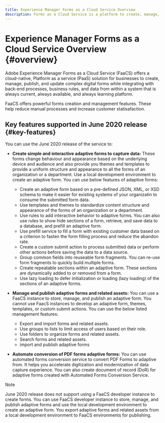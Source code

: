 ```yaml
---
title: Experience Manager Forms as a Cloud Service Overview
description: Forms as a Cloud Service is a platform to create, manage, publish enterprise-class forms and business processes.
---
```


# Experience Manager Forms as a Cloud Service Overview {#overview}

Adobe Experience Manager Forms as a Cloud Service (FaaCS) offers a cloud-native, Platform as a service (PaaS) solution for businesses to create, manage, publish, and update complex digital forms while integrating with back-end processes, business rules, and data from within a system that is always current, always available, and always learning platform.

FaaCS offers powerful forms creation and management features. These help reduce manual processes and increase customer statisafaction.

## Key features supported in June 2020 release {#key-features}

You can use the June 2020 release of the service to: 

* **Create simple and interactive adaptive forms to capture data:** These forms change behaviour and appearance based on the underlying device and audience and also provide you themes and templates to provide a uniform structure and appearance to all the forms of an organization or a department. Use a local development environment to create an adaptive form. You can use below features of adaptive forms:

    * Create an adaptive form based on a pre-defined JSON, XML, or XSD schema to make it easier for existing systems of your organizatin to consume the submitted form data. 
    * Use templates and themes to standardize content structure and appearance of the forms of an organization or a department.
    * Use rules to add interactive behavior to adaptive forms. You can also use rules to show hide sections of a form, retrieve, and save data to a database, and prefill an adaptive form.
    * Use prefill service to fill a form with existing customer data based on a criterion to fasten the form filling process and reduce the abandon rate.
    * Create a custom submit action to process submitted data or perform other actions before saving the data to a data source.
    * Group common fields into reuseable form fragments. You can re-use form fragments to quickly build multiple forms.
    * Create repeatable sections within an adaptive form. These sections are dynamically added to or removed from a form.
    * Use lazy loading to defer initialization or loading (lazy loading) of the sections of an adaptive forms.

* **Manage and publish adaptive forms and related assets:** You can use a FaaCS  instance to store, manage, and publish an adaptive form. You cannot use FaacS instances to develop an adaptive form, themes, templates, or custom submit actions. You can use the below listed management features:
    
    * Export and import forms and related assets. 
    * Use groups to lists to limit access of users based on their role.
    * Use folders to organize forms and related assets.
    * Search forms and related assets. 
    * import and publish adaptive forms


* **Automate conversion of PDF forms adaptive forms:** You can use automated forms conversion service to convert PDF Forms to adaptive from. It helps you accelerate digitization and modernization of data capture experience. You can also create document of record (DoR) for adaptive forms created with Automated Forms Conversion Service.



>[!NOTE]
>
> June 2020 release does not support using a FaaCS developer instance to create forms. You can use FaaCS developer instance to store, manage, and publish adaptive forms and use the local development environment to create an adaptive form. You export adaptive forms and related assets from a local development environment to FaaCS environments for publishing.

